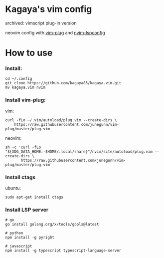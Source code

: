 # Kagaya's vim config

archived: vimscript plug-in version

neovim config with [vim-plug](https://github.com/junegunn/vim-plug) and [nvim-lspconfig](https://github.com/neovim/nvim-lspconfig)

# How to use 

### Install:

```shell
cd ~/.config
git clone https://github.com/kagaya85/kagaya.vim.git
mv kagaya.vim nvim
```

### Install vim-plug:

vim:
```shell
curl -fLo ~/.vim/autoload/plug.vim --create-dirs \
    https://raw.githubusercontent.com/junegunn/vim-plug/master/plug.vim
```

neovim:
```shell
sh -c 'curl -fLo "${XDG_DATA_HOME:-$HOME/.local/share}"/nvim/site/autoload/plug.vim --create-dirs \
       https://raw.githubusercontent.com/junegunn/vim-plug/master/plug.vim'
```

### Install ctags

ubuntu:
```shell
sudo apt-get install ctags
```

### Install LSP server
```shell
# go
go install golang.org/x/tools/gopls@latest

# python
npm install -g pyright

# javascript
npm install -g typescript typescript-language-server
```

